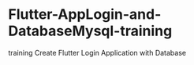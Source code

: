 # Flutter-AppLogin-and-DatabaseMysql-training
 training Create Flutter Login Application with Database
